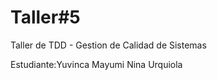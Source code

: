 # Taller#5
Taller de TDD - Gestion de Calidad de Sistemas


Estudiante:Yuvinca Mayumi Nina Urquiola
